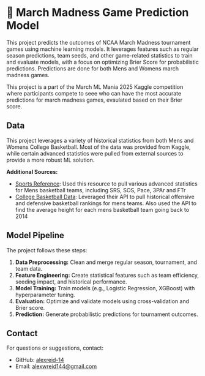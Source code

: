# 🏀 March Madness Game Prediction Model
This project predicts the outcomes of NCAA March Madness tournament games using machine learning models. It leverages features such as regular season predictions, team seeds, and other game-related statistics to train and evaluate models, with a focus on optimizing Brier Score for probabilistic predictions. Predictions are done for both Mens and Womens march madness games.

This project is a part of the March ML Mania 2025 Kaggle competition where participants compete to seee who can have the most accurate predictions for march madness games, evaulated based on their Brier score. 

## Data 
This project leverages a variety of historical statistics from both Mens and Womens College Basketball. Most of the data was provided from Kaggle, while certain advanced statistics were pulled from external sources to provide a more robust ML solution. 

**Additional Sources:** 
 - [Sports Reference](https://SportsReference.com): Used this resource to pull various advanced statistics for Mens basketball teams, including SRS, SOS, Pace, 3PAr and FTr 
 - [College Basketball Data](https://CollegeDasketballData.com): Leveraged their API to pull historical offensive and defensive basketball rankings for mens teams. Also used the API to find the average height for each mens basketball team going back to 2014 

 ## Model Pipeline
The project follows these steps:
1. **Data Preprocessing:** Clean and merge regular season, tournament, and team data. 
2. **Feature Engineering:** Create statistical features such as team efficiency, seeding impact, and historical performance.
3. **Model Training:** Train models (e.g., Logistic Regression, XGBoost) with hyperparameter tuning.
4. **Evaluation:** Optimize and validate models using cross-validation and Brier score.
5. **Prediction:** Generate probabilistic predictions for tournament outcomes.

## Contact
For questions or suggestions, contact:
- GitHub: [alexreid-14](https://github.com/alexreid-14)
- Email: alexwreid144@gmail.com
